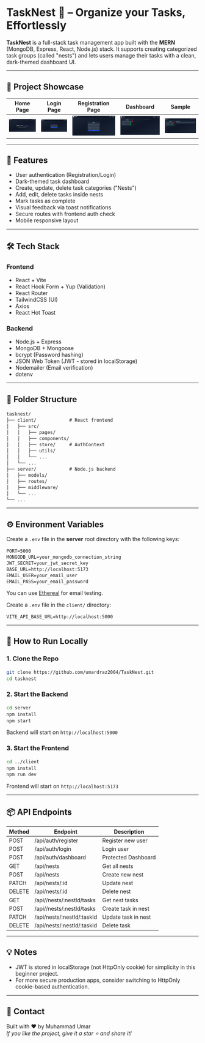 # TaskNest 🪺 – Organize your Tasks, Effortlessly

**TaskNest** is a full-stack task management app built with the **MERN** (MongoDB, Express, React, Node.js) stack. It supports creating categorized task groups (called "nests") and lets users manage their tasks with a clean, dark-themed dashboard UI.

---

## 📸 Project Showcase

| Home Page | Login Page | Registration Page | Dashboard | Sample |
|-----------|------------|-------------------|-----------|---------|
| ![Home](./screenshots/home.png) | ![Login](./screenshots/login.png) | ![Register](./screenshots/registration.png) | ![Dashboard](./screenshots/dashboard.png) | ![Sample](./screenshots/sample.png) |

---

## 🚀 Features

- User authentication (Registration/Login)
- Dark-themed task dashboard
- Create, update, delete task categories ("Nests")
- Add, edit, delete tasks inside nests
- Mark tasks as complete
- Visual feedback via toast notifications
- Secure routes with frontend auth check
- Mobile responsive layout

---

## 🛠️ Tech Stack

### Frontend
- React + Vite
- React Hook Form + Yup (Validation)
- React Router
- TailwindCSS (UI)
- Axios
- React Hot Toast

### Backend
- Node.js + Express
- MongoDB + Mongoose
- bcrypt (Password hashing)
- JSON Web Token (JWT - stored in localStorage)
- Nodemailer (Email verification)
- dotenv

---

## 📂 Folder Structure

```
tasknest/
├── client/            # React frontend
│   ├── src/
│   │   ├── pages/
│   │   ├── components/
│   │   ├── store/     # AuthContext
│   │   ├── utils/
│   │   └── ...
│   └── ...
├── server/            # Node.js backend
│   ├── models/
│   ├── routes/
│   ├── middleware/
│   └── ...
└── ...
```

---

## ⚙️ Environment Variables

Create a `.env` file in the **server** root directory with the following keys:

```env
PORT=5000
MONGODB_URL=your_mongodb_connection_string
JWT_SECRET=your_jwt_secret_key
BASE_URL=http://localhost:5173
EMAIL_USER=your_email_user
EMAIL_PASS=your_email_password
```
You can use [Ethereal](https://ethereal.email/) for email testing.

Create a `.env` file in the `client/` directory:

```env
VITE_API_BASE_URL=http://localhost:5000
```


---

## 🧪 How to Run Locally

### 1. Clone the Repo

```bash
git clone https://github.com/umardraz2004/TaskNest.git
cd tasknest
```

### 2. Start the Backend

```bash
cd server
npm install
npm start
```

Backend will start on `http://localhost:5000`

### 3. Start the Frontend

```bash
cd ../client
npm install
npm run dev
```

Frontend will start on `http://localhost:5173`

---

## 📦 API Endpoints

| Method | Endpoint            | Description             |
|--------|---------------------|-------------------------|
| POST   | /api/auth/register  | Register new user       |
| POST   | /api/auth/login     | Login user              |
| POST   | /api/auth/dashboard | Protected Dashboard     |
| GET    | /api/nests          | Get all nests           |
| POST   | /api/nests          | Create new nest         |
| PATCH  | /api/nests/:id      | Update nest             |
| DELETE | /api/nests/:id      | Delete nest             |
| GET    | /api//nests/:nestId/tasks      | Get nest tasks|
| POST    | /api//nests/:nestId/tasks      | Create task in nest |
| PATCH  | /api/nests/:nestId/:taskId      | Update task in nest |
| DELETE | /api/nests/:nestId/:taskId      | Delete task         |

---

## 💡 Notes

- JWT is stored in localStorage (not HttpOnly cookie) for simplicity in this beginner project.
- For more secure production apps, consider switching to HttpOnly cookie-based authentication.

---

## 📧 Contact

Built with ❤️ by Muhammad Umar  
_If you like the project, give it a star ⭐ and share it!_